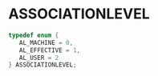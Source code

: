 # ASSOCIATIONLEVEL

```C
typedef enum {
   AL_MACHINE = 0,
   AL_EFFECTIVE = 1,
   AL_USER = 2
} ASSOCIATIONLEVEL;
```
